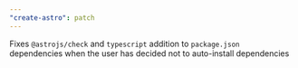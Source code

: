 ```yaml
---
"create-astro": patch
---
```


Fixes `@astrojs/check` and `typescript` addition to `package.json` dependencies when the user has decided not to auto-install dependencies
